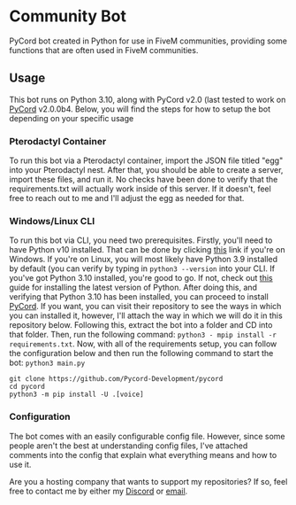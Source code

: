 # Community Bot
PyCord bot created in Python for use in FiveM communities, providing some functions that are often used in FiveM communities.

## Usage
This bot runs on Python 3.10, along with PyCord v2.0 (last tested to work on [PyCord](https://github.com/Pycord-Development/pycord) v2.0.0b4. Below, you will find the steps for how to setup the bot depending on your specific usage

### Pterodactyl Container
To run this bot via a Pterodactyl container, import the JSON file titled "egg" into your Pterodactyl nest. After that, you should be able to create a server, import these files, and run it. No checks have been done to verify that the requirements.txt will actually work inside of this server. If it doesn't, feel free to reach out to me and I'll adjust the egg as needed for that.

### Windows/Linux CLI
To run this bot via CLI, you need two prerequisites. Firstly, you'll need to have Python v10 installed. That can be done by clicking [this](https://www.python.org/downloads/) link if you're on Windows. If you're on Linux, you will most likely have Python 3.9 installed by default (you can verify by typing in `python3 --version` into your CLI. If you've got Python 3.10 installed, you're good to go. If not, check out [this](https://opensource.com/article/20/4/install-python-linux) guide for installing the latest version of Python. After doing this, and verifying that Python 3.10 has been installed, you can proceed to install [PyCord](https://github.com/Pycord-Development/pycord). If you want, you can visit their repository to see the ways in which you can installed it, however, I'll attach the way in which we will do it in this repository below. Following this, extract the bot into a folder and CD into that folder. Then, run the following command: `python3 - mpip install -r requirements.txt`. Now, with all of the requirements setup, you can follow the configuration below and then run the following command to start the bot: `python3 main.py`

```
git clone https://github.com/Pycord-Development/pycord
cd pycord
python3 -m pip install -U .[voice]
```

### Configuration
The bot comes with an easily configurable config file. However, since some people aren't the best at understanding config files, I've attached comments into the config that explain what everything means and how to use it.

Are you a hosting company that wants to support my repositories? If so, feel free to contact me by either my [Discord](https://jakehamblin.com/discord) or [email](mailto:jake@jakehamblin.com).

<!---![Hosting Company](https://jakehamblin.com/images/snowside/header.png)
### Hosting Company
Want some of the best hosting in the business? Come to Hosting Company. Hosting Company has enterprise grade hardware with 10Gbps networking available with VPSes starting at just $3.50/month. Check them out [here](https://hostingcompany.com)--->
